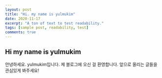 ```yaml
---
layout: post
title: "Hi. my name is yulmukim"
date: 2020-11-17
excerpt: "A ton of text to test readability."
tags: [sample post, readability, test]
comments: true
---
```

## Hi my name is yulmukim

안녕하세요. yulmukim입니다. 제 블로그에 오신 걸 환영합니다. 앞으로 올리는 글들을 관심있게 봐주세요!
